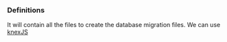 ### Definitions
It will contain all the files to create the database migration files.
We can use [knexJS](https://knexjs.org/#Installation-node)